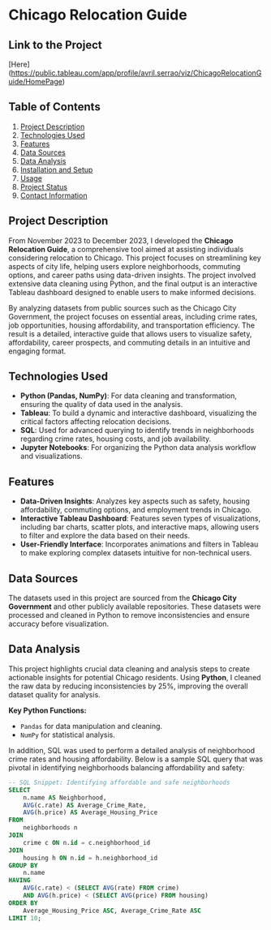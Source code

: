 # Chicago Relocation Guide

## Link to the Project
 [Here] (https://public.tableau.com/app/profile/avril.serrao/viz/ChicagoRelocationGuide/HomePage)

## Table of Contents
1. [Project Description](#project-description)
2. [Technologies Used](#technologies-used)
3. [Features](#features)
4. [Data Sources](#data-sources)
5. [Data Analysis](#data-analysis)
6. [Installation and Setup](#installation-and-setup)
7. [Usage](#usage)
8. [Project Status](#project-status)
9. [Contact Information](#contact-information)

## Project Description
From November 2023 to December 2023, I developed the **Chicago Relocation Guide**, a comprehensive tool aimed at assisting individuals considering relocation to Chicago. This project focuses on streamlining key aspects of city life, helping users explore neighborhoods, commuting options, and career paths using data-driven insights. The project involved extensive data cleaning using Python, and the final output is an interactive Tableau dashboard designed to enable users to make informed decisions.

By analyzing datasets from public sources such as the Chicago City Government, the project focuses on essential areas, including crime rates, job opportunities, housing affordability, and transportation efficiency. The result is a detailed, interactive guide that allows users to visualize safety, affordability, career prospects, and commuting details in an intuitive and engaging format.

## Technologies Used
- **Python (Pandas, NumPy)**: For data cleaning and transformation, ensuring the quality of data used in the analysis.
- **Tableau**: To build a dynamic and interactive dashboard, visualizing the critical factors affecting relocation decisions.
- **SQL**: Used for advanced querying to identify trends in neighborhoods regarding crime rates, housing costs, and job availability.
- **Jupyter Notebooks**: For organizing the Python data analysis workflow and visualizations.

## Features
- **Data-Driven Insights**: Analyzes key aspects such as safety, housing affordability, commuting options, and employment trends in Chicago.
- **Interactive Tableau Dashboard**: Features seven types of visualizations, including bar charts, scatter plots, and interactive maps, allowing users to filter and explore the data based on their needs.
- **User-Friendly Interface**: Incorporates animations and filters in Tableau to make exploring complex datasets intuitive for non-technical users.

## Data Sources
The datasets used in this project are sourced from the **Chicago City Government** and other publicly available repositories. These datasets were processed and cleaned in Python to remove inconsistencies and ensure accuracy before visualization.

## Data Analysis
This project highlights crucial data cleaning and analysis steps to create actionable insights for potential Chicago residents. Using **Python**, I cleaned the raw data by reducing inconsistencies by 25%, improving the overall dataset quality for analysis.

**Key Python Functions:**
- `Pandas` for data manipulation and cleaning.
- `NumPy` for statistical analysis.

In addition, SQL was used to perform a detailed analysis of neighborhood crime rates and housing affordability. Below is a sample SQL query that was pivotal in identifying neighborhoods balancing affordability and safety:

```sql
-- SQL Snippet: Identifying affordable and safe neighborhoods
SELECT 
    n.name AS Neighborhood, 
    AVG(c.rate) AS Average_Crime_Rate, 
    AVG(h.price) AS Average_Housing_Price
FROM 
    neighborhoods n
JOIN 
    crime c ON n.id = c.neighborhood_id
JOIN 
    housing h ON n.id = h.neighborhood_id
GROUP BY 
    n.name
HAVING 
    AVG(c.rate) < (SELECT AVG(rate) FROM crime) 
    AND AVG(h.price) < (SELECT AVG(price) FROM housing)
ORDER BY 
    Average_Housing_Price ASC, Average_Crime_Rate ASC
LIMIT 10;

